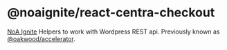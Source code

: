 # @noaignite/react-centra-checkout

[NoA Ignite](https://noaignite.se/) Helpers to work with Wordpress REST api. Previously known as [@oakwood/accelerator](https://github.com/oakwood/accelerator).
